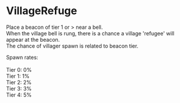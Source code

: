 # VillageRefuge

Place a beacon of tier 1 or > near a bell. <br>
When the village bell is rung, there is a chance a village 'refugee' will appear at the beacon. <br>
The chance of villager spawn is related to beacon tier. <br>

Spawn rates:
<br><br>
Tier 0: 0% <br>
Tier 1: 1% <br>
Tier 2: 2% <br>
Tier 3: 3% <br>
Tier 4: 5%
